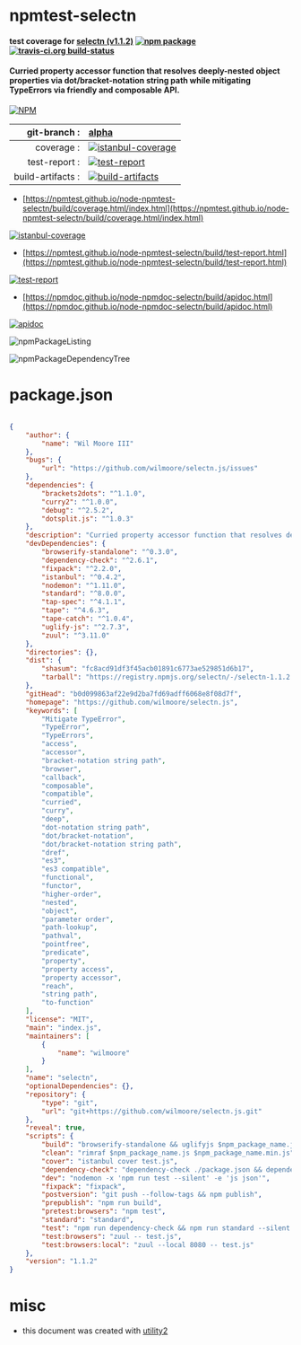 # npmtest-selectn

#### test coverage for  [selectn (v1.1.2)](https://github.com/wilmoore/selectn.js)  [![npm package](https://img.shields.io/npm/v/npmtest-selectn.svg?style=flat-square)](https://www.npmjs.org/package/npmtest-selectn) [![travis-ci.org build-status](https://api.travis-ci.org/npmtest/node-npmtest-selectn.svg)](https://travis-ci.org/npmtest/node-npmtest-selectn)

#### Curried property accessor function that resolves deeply-nested object properties via dot/bracket-notation string path while mitigating TypeErrors via friendly and composable API.

[![NPM](https://nodei.co/npm/selectn.png?downloads=true&downloadRank=true&stars=true)](https://www.npmjs.com/package/selectn)

| git-branch : | [alpha](https://github.com/npmtest/node-npmtest-selectn/tree/alpha)|
|--:|:--|
| coverage : | [![istanbul-coverage](https://npmtest.github.io/node-npmtest-selectn/build/coverage.badge.svg)](https://npmtest.github.io/node-npmtest-selectn/build/coverage.html/index.html)|
| test-report : | [![test-report](https://npmtest.github.io/node-npmtest-selectn/build/test-report.badge.svg)](https://npmtest.github.io/node-npmtest-selectn/build/test-report.html)|
| build-artifacts : | [![build-artifacts](https://npmtest.github.io/node-npmtest-selectn/glyphicons_144_folder_open.png)](https://github.com/npmtest/node-npmtest-selectn/tree/gh-pages/build)|

- [https://npmtest.github.io/node-npmtest-selectn/build/coverage.html/index.html](https://npmtest.github.io/node-npmtest-selectn/build/coverage.html/index.html)

[![istanbul-coverage](https://npmtest.github.io/node-npmtest-selectn/build/screenCapture.buildCi.browser.%252Ftmp%252Fbuild%252Fcoverage.lib.html.png)](https://npmtest.github.io/node-npmtest-selectn/build/coverage.html/index.html)

- [https://npmtest.github.io/node-npmtest-selectn/build/test-report.html](https://npmtest.github.io/node-npmtest-selectn/build/test-report.html)

[![test-report](https://npmtest.github.io/node-npmtest-selectn/build/screenCapture.buildCi.browser.%252Ftmp%252Fbuild%252Ftest-report.html.png)](https://npmtest.github.io/node-npmtest-selectn/build/test-report.html)

- [https://npmdoc.github.io/node-npmdoc-selectn/build/apidoc.html](https://npmdoc.github.io/node-npmdoc-selectn/build/apidoc.html)

[![apidoc](https://npmdoc.github.io/node-npmdoc-selectn/build/screenCapture.buildCi.browser.%252Ftmp%252Fbuild%252Fapidoc.html.png)](https://npmdoc.github.io/node-npmdoc-selectn/build/apidoc.html)

![npmPackageListing](https://npmtest.github.io/node-npmtest-selectn/build/screenCapture.npmPackageListing.svg)

![npmPackageDependencyTree](https://npmtest.github.io/node-npmtest-selectn/build/screenCapture.npmPackageDependencyTree.svg)



# package.json

```json

{
    "author": {
        "name": "Wil Moore III"
    },
    "bugs": {
        "url": "https://github.com/wilmoore/selectn.js/issues"
    },
    "dependencies": {
        "brackets2dots": "^1.1.0",
        "curry2": "^1.0.0",
        "debug": "^2.5.2",
        "dotsplit.js": "^1.0.3"
    },
    "description": "Curried property accessor function that resolves deeply-nested object properties via dot/bracket-notation string path while mitigating TypeErrors via friendly and composable API.",
    "devDependencies": {
        "browserify-standalone": "^0.3.0",
        "dependency-check": "^2.6.1",
        "fixpack": "^2.2.0",
        "istanbul": "^0.4.2",
        "nodemon": "^1.11.0",
        "standard": "^8.0.0",
        "tap-spec": "^4.1.1",
        "tape": "^4.6.3",
        "tape-catch": "^1.0.4",
        "uglify-js": "^2.7.3",
        "zuul": "^3.11.0"
    },
    "directories": {},
    "dist": {
        "shasum": "fc8acd91df3f45acb01891c6773ae529851d6b17",
        "tarball": "https://registry.npmjs.org/selectn/-/selectn-1.1.2.tgz"
    },
    "gitHead": "b0d099863af22e9d2ba7fd69adff6068e8f08d7f",
    "homepage": "https://github.com/wilmoore/selectn.js",
    "keywords": [
        "Mitigate TypeError",
        "TypeError",
        "TypeErrors",
        "access",
        "accessor",
        "bracket-notation string path",
        "browser",
        "callback",
        "composable",
        "compatible",
        "curried",
        "curry",
        "deep",
        "dot-notation string path",
        "dot/bracket-notation",
        "dot/bracket-notation string path",
        "dref",
        "es3",
        "es3 compatible",
        "functional",
        "functor",
        "higher-order",
        "nested",
        "object",
        "parameter order",
        "path-lookup",
        "pathval",
        "pointfree",
        "predicate",
        "property",
        "property access",
        "property accessor",
        "reach",
        "string path",
        "to-function"
    ],
    "license": "MIT",
    "main": "index.js",
    "maintainers": [
        {
            "name": "wilmoore"
        }
    ],
    "name": "selectn",
    "optionalDependencies": {},
    "repository": {
        "type": "git",
        "url": "git+https://github.com/wilmoore/selectn.js.git"
    },
    "reveal": true,
    "scripts": {
        "build": "browserify-standalone && uglifyjs $npm_package_name.js > $npm_package_name.min.js",
        "clean": "rimraf $npm_package_name.js $npm_package_name.min.js",
        "cover": "istanbul cover test.js",
        "dependency-check": "dependency-check ./package.json && dependency-check ./package.json --unused --no-dev",
        "dev": "nodemon -x 'npm run test --silent' -e 'js json'",
        "fixpack": "fixpack",
        "postversion": "git push --follow-tags && npm publish",
        "prepublish": "npm run build",
        "pretest:browsers": "npm test",
        "standard": "standard",
        "test": "npm run dependency-check && npm run standard --silent && node test.js | tap-spec",
        "test:browsers": "zuul -- test.js",
        "test:browsers:local": "zuul --local 8080 -- test.js"
    },
    "version": "1.1.2"
}
```



# misc
- this document was created with [utility2](https://github.com/kaizhu256/node-utility2)
